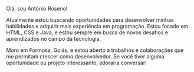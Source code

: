 Olá, sou Antônio Roseno!

Atualmente estou buscando oportunidades para desenvolver minhas habilidades e adquirir mais experiência em programação. Estou focado em HTML, CSS e Java, e estou sempre em busca de novos desafios e aprendizados no campo da tecnologia.

Moro em Formosa, Goiás, e estou aberto a trabalhos e colaborações que me permitam crescer como desenvolvedor. Se você tiver alguma oportunidade ou projeto interessante, adoraria conversar!


